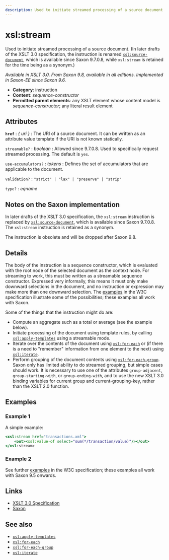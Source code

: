 ```yaml
---
description: Used to initiate streamed processing of a source document
---
```


# xsl:stream

Used to initiate streamed processing of a source document. (In later drafts of the XSLT 3.0 specification, the instruction is renamed [`xsl:source-document`](xsl-source-document.md), which is available since Saxon 9.7.0.8, while `xsl:stream` is retained for the time being as a synonym.)

_Available in XSLT 3.0. From Saxon 9.8, available in all editions. Implemented in Saxon-EE since Saxon 9.6._

- **Category**: instruction
- **Content**: _sequence-constructor_
- **Permitted parent elements**: any XSLT element whose content model is _sequence-constructor_; any literal result element

## Attributes

**`href`**
: _{ uri }_
: The URI of a source document. It can be written as an attribute value template if the URI is not known statically.

`streamable?`
: _boolean_
: Allowed since 9.7.0.8. Used to specifically request streamed processing. The default is `yes`.

`use-accumulators?`
: _tokens_
: Defines the set of accumulators that are applicable to the document.

`validation?`
: `"strict" | "lax" | "preserve" | "strip"`

`type?`
: _eqname_

## Notes on the Saxon implementation

In later drafts of the XSLT 3.0 specification, the `xsl:stream` instruction is replaced by [`xsl:source-document`](xsl-source-document.md), which is available since Saxon 9.7.0.8. The `xsl:stream` instruction is retained as a synonym.

The instruction is obsolete and will be dropped after Saxon 9.8.

## Details

The body of the instruction is a sequence constructor, which is evaluated with the root node of the selected document as the context node. For streaming to work, this must be written as a streamable sequence constructor. Expressed very informally, this means it must only make downward selections in the document, and no instruction or expression may make more than one downward selection. The [examples](http://www.w3.org/TR/xslt-30/#stream-examples) in the W3C specification illustrate some of the possibilities; these examples all work with Saxon.

Some of the things that the instruction might do are:

- Compute an aggregate such as a total or average (see the example below).
- Initiate processing of the document using template rules, by calling [`xsl:apply-templates`](xsl-apply-templates.md) using a streamable mode.
- Iterate over the contents of the document using [`xsl:for-each`](xsl-for-each.md) or (if there is a need to "remember" information from one element to the next) using [`xsl:iterate`](xsl-iterate.md).
- Perform grouping of the document contents using [`xsl:for-each-group`](xsl-for-each-group.md). Saxon only has limited ability to do streamed grouping, but simple cases should work. It is necessary to use one of the attributes `group-adjacent`, `group-starting-with`, or `group-ending-with`, and to use the new XSLT 3.0 binding variables for current group and current-grouping-key, rather than the XSLT 2.0 function.

## Examples

### Example 1

A simple example:

```xslt
<xsl:stream href="transactions.xml">
    <out><xsl:value-of select="sum(*/transaction/value)"/></out>
</xsl:stream>
```

### Example 2

See further [examples](http://www.w3.org/TR/xslt-30/#stream-examples) in the W3C specification; these examples all work with Saxon 9.5 onwards.

## Links

- [XSLT 3.0 Specification](http://www.w3.org/TR/xslt-30/#element-stream)
- [Saxon](http://saxonica.com/documentation/index.html#!xsl-elements/stream)

## See also

- [`xsl:apply-templates`](xsl-apply-templates.md)
- [`xsl:for-each`](xsl-for-each.md)
- [`xsl:for-each-group`](xsl-for-each-group.md)
- [`xsl:iterate`](xsl-iterate.md)
